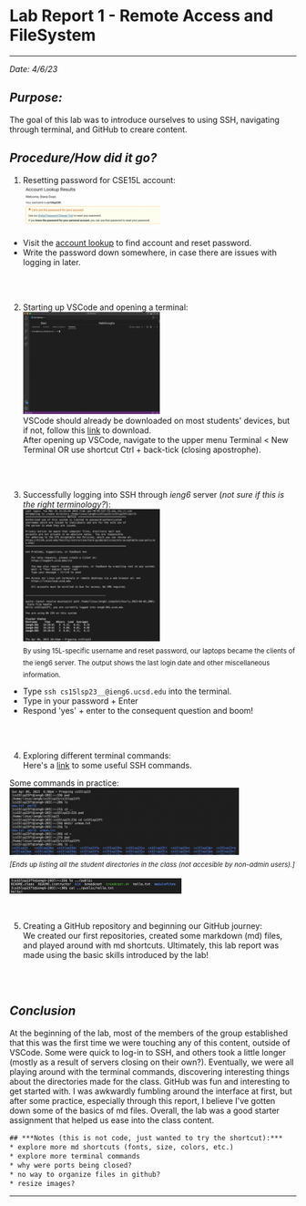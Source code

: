 # **Lab Report 1 - Remote Access and FileSystem**
---
*Date: 4/6/23*

## ***Purpose:***
The goal of this lab was to introduce ourselves to using SSH, navigating through terminal, and GitHub to creare content. 


## ***Procedure/How did it go?*** 
1. Resetting password for CSE15L account: <br>
<img src="pwResetSS.png" alt="Reset Tool" width="50%" height="50%"> <br>
* Visit the [account lookup](https://sdacs.ucsd.edu/~icc/index.php) to find account and reset password.
* Write the password down somewhere, in case there are issues with logging in later.
<br>

</br>

2. Starting up VSCode and opening a terminal: <br/>
<img src="vscodeSS.png" alt="VSCode" width="50%" height="50%"> <br/>
VSCode should already be downloaded on most students' devices, but if not, follow this [link](https://code.visualstudio.com/download) to download. <br/>
After opening up VSCode, navigate to the upper menu Terminal < New Terminal OR use shortcut Ctrl + back-tick (closing apostrophe). 
<br>


</br>

3. Successfully logging into SSH through *ieng6* server (*not sure if this is the right terminology?*): <br>
<img src="sshLogin.png" alt="SSH Login" width="50%" height="50%"> <br>
<sub>By using 15L-specific username and reset password, our laptops became the clients of the ieng6 server. The output shows the last login date and other miscellaneous information. <br>
* Type `ssh cs15lsp23__@ieng6.ucsd.edu` into the terminal.
* Type in your password + Enter
* Respond 'yes' + enter to the consequent question and boom!
</sub>
<br>

</br>

4. Exploring different terminal commands: <br/>
Here's a [link](https://www.hostinger.com/tutorials/ssh/basic-ssh-commands) to some useful SSH commands. <br/>

Some commands in practice: <br/>
<img src="sshCom1.png" alt="SSH Com1" width="80%" height="80%"> <br/>
<sub>*[Ends up listing all the student directories in the class (not accesible by non-admin users).]*</sub> 
<br>
</br>
<img src="sshCom2.png" alt="SSh Com2" width="60%" height="60%">
<br>

</br>

5. Creating a GitHub repository and beginning our GitHub journey: <br>
We created our first repositories, created some markdown (md) files, and played around with md shortcuts. Ultimately, this lab report was made using the basic skills introduced by the lab!
<br>

</br>

## ***Conclusion***
At the beginning of the lab, most of the members of the group established that this was the first time we were touching any of this content, outside of VSCode. Some were quick to log-in to SSH, and others took a little longer (mostly as a result of servers closing on their own?). Eventually, we were all playing around with the terminal commands, discovering interesting things about the directories made for the class. GitHub was fun and interesting to get started with. I was awkwardly fumbling around the interface at first, but after some practice, especially through this report, I believe I've gotten down some of the basics of md files. Overall, the lab was a good starter assignment that helped us ease into the class content.

```
## ***Notes (this is not code, just wanted to try the shortcut):***
* explore more md shortcuts (fonts, size, colors, etc.)
* explore more terminal commands
* why were ports being closed?
* no way to organize files in github?
* resize images?
```
---
